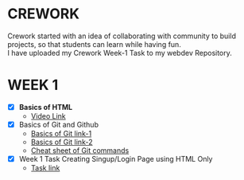 # **CREWORK** 
Crework started with an idea of collaborating with community to build projects, so that students can learn while having fun. 
<br> I have uploaded my Crework Week-1 Task to my webdev Repository.

# **WEEK 1**
- [x] **Basics of HTML** 
  - [Video Link](https://www.youtube.com/watch?v=mU6anWqZJcc)
- [x] Basics of Git and Github
    - [Basics of Git link-1](https://youtu.be/apGV9Kg7ics)
    - [Basics of Git link-2](https://www.youtube.com/watch?v=RGOj5yH7evk)
    - [Cheat sheet of Git commands](https://github.com/Shineuptillast/WEB_DEV/blob/main/WEEK_1_TASK_CRE/images/git%20hub.jpg)
- [x] Week 1 Task Creating Singup/Login Page using HTML Only
    -  [Task link](https://github.com/Shineuptillast/WEB_DEV/tree/main/WEEK_1_TASK_CRE)
